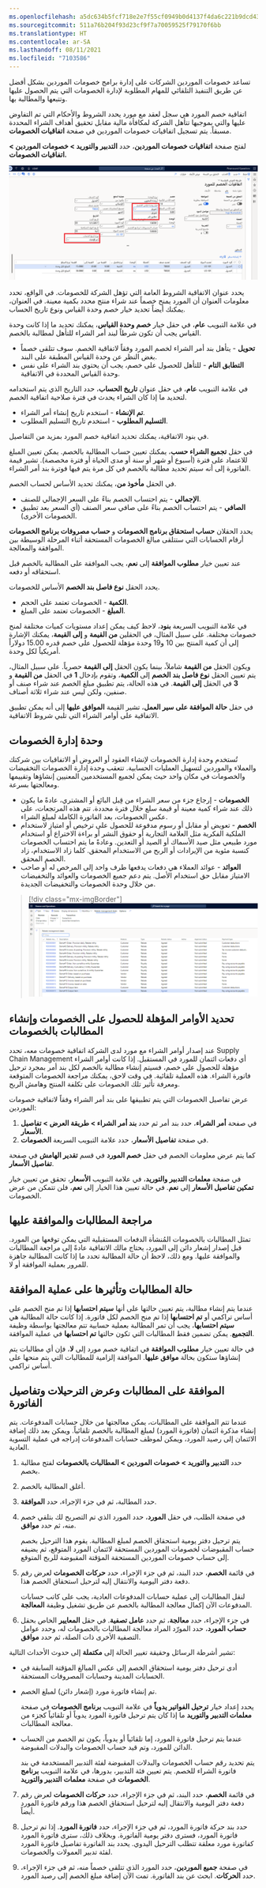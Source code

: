 ```yaml
---
ms.openlocfilehash: a5dc634b5fcf718e2e7f55cf0949b0d4137f4da6c221b9dcd439b9aac0d8d068
ms.sourcegitcommit: 511a76b204f93d23cf9f7a70059525f79170f6bb
ms.translationtype: HT
ms.contentlocale: ar-SA
ms.lasthandoff: 08/11/2021
ms.locfileid: "7103586"
---
```

تساعد خصومات الموردين الشركات على إدارة برامج خصومات الموردين بشكل أفضل عن طريق التنفيذ التلقائي للمهام المطلوبة لإدارة الخصومات التي يتم الحصول عليها وتتبعها والمطالبة بها.

اتفاقية خصم المورد هي سجل لعقد مع مورد يحدد الشروط والأحكام التي تم التفاوض عليها والتي بموجبها تتأهل الشركة لمكافأة مالية مقابل تحقيق أهداف الشراء المحددة مسبقاً. يتم تسجيل اتفاقيات خصومات الموردين في صفحة **اتفاقيات الخصومات**.

لفتح صفحة **اتفاقيات خصومات الموردين**، حدد **التدبير والتوريد > خصومات الموردين > اتفاقيات الخصومات.**


[![لقطة شاشة لصفحة اتفاقيات خصومات الموردين.](../media/rebate-agreements.png)](../media/rebate-agreements.png#lightbox)

يحدد عنوان الاتفاقية الشروط العامة التي تؤهل الشركة للخصومات. في الواقع، تحدد معلومات العنوان أن المورد يمنح خصماً عند شراء منتج محدد بكمية معينة. في العنوان، يمكنك أيضاً تحديد خيار خصم وحدة القياس ونوع تاريخ الحساب.

في علامة التبويب **عام**، في حقل خيار **خصم وحدة القياس**، يمكنك تحديد ما إذا كانت وحدة القياس يجب أن تكون شرطاً لبند أمر الشراء للتأهل لمطالبة بالخصم.

-   **تحويل** - يتأهل بند أمر الشراء لخصم المورد وفقاً لاتفاقية الخصم. سوف تتلقى خصماً بغض النظر عن وحدة القياس المطبقة على البند.
-   **التطابق التام** - للتأهل للحصول على خصم، يجب أن يحتوي بند الشراء على نفس وحدة القياس المحددة في الاتفاقية.

في علامة التبويب **عام**، في حقل عنوان **تاريخ الحساب**، حدد التاريخ الذي يتم استخدامه لتحديد ما إذا كان الشراء يحدث في فترة صلاحية اتفاقية الخصم.

-   **تم الإنشاء** - استخدم تاريخ إنشاء أمر الشراء.
-   **التسليم المطلوب‬** - استخدم تاريخ التسليم المطلوب.

في بنود الاتفاقية، يمكنك تحديد اتفاقية خصم المورد بمزيد من التفاصيل.

في حقل **تجميع الشراء حسب**، يمكنك تعيين حساب المطالبة بالخصم. يمكن تعيين المبلغ للاعتماد على فترة (أسبوع أو شهر أو سنة أو مدى الحياة أو فترة مخصصة). تشير قيمة الفاتورة إلى أنه سيتم تحديد مطالبة بالخصم في كل مرة يتم فيها فوترة بند أمر الشراء.

في الحقل **مأخوذ من**، يمكنك تحديد الأساس لحساب الخصم.

-   **الإجمالي** - يتم احتساب الخصم بناءً على السعر الإجمالي للصنف.
-   **الصافي** - يتم احتساب الخصم بناءً على صافي سعر الصنف (أي السعر بعد تطبيق الخصومات الأخرى).

يحدد الحقلان **حساب استحقاق برنامج الخصومات** و **حساب مصروفات برنامج الخصومات** أرقام الحسابات التي ستتلقى مبالغ الخصومات المستحقة أثناء المرحلة الوسيطة بين الموافقة والمعالجة.

عند تعيين خيار **‏‫مطلوب الموافقة‬** إلى **نعم**، يجب الموافقة على المطالبة بالخصم قبل استحقاقه أو دفعه.

يحدد الحقل **نوع فاصل بند الخصم** الأساس للخصومات.

-   **الكمية** - الخصومات تعتمد على الحجم.
-   **المبلغ** - الخصومات تعتمد على المبلغ.

في علامة التبويب السريعة **بنود**، لاحظ كيف يمكن إعداد مستويات كميات مختلفة لمنح خصومات مختلفة. على سبيل المثال، في الحقلين **من القيمة** و **إلى القيمة**، يمكنك الإشارة إلى أن كمية المنتج بين 10 و19 وحدة مؤهلة للحصول على خصم قدره 15.00 دولاراً أمريكياً لكل وحدة.

ويكون الحقل **من القيمة** شاملاً، بينما يكون الحقل **إلى القيمة** حصرياً.
على سبيل المثال، يتم تعيين الحقل **نوع فاصل بند الخصم** إلى **الكمية**، وتقوم بإدخال **1** في الحقل **من القيمة** و **3** في الحقل **إلى القيمة**. في هذه الحالة، يتم تطبيق مبلغ الخصم عند شراء صنف أو صنفين، ولكن ليس عند شراء ثلاثة أصناف.

في حقل **حالة الموافقة على سير العمل**، تشير القيمة **الموافق عليها** إلى أنه يمكن تطبيق الاتفاقية على أوامر الشراء التي تلبي شروط الاتفاقية.

## <a name="the-rebate-management-module"></a>وحدة إدارة الخصومات
تُستخدم وحدة إدارة الخصومات لإنشاء العقود أو العروض أو الاتفاقيات بين شركتك والعملاء والموردين لتسهيل العمليات الحسابية. تتعقب وحدة إدارة الخصومات التخفيضات والخصومات في مكان واحد حيث يمكن لجميع المستخدمين المعنيين إنشاؤها وتقييمها ومعالجتها بسرعة.

- **الخصومات** - إرجاع جزء من سعر الشراء من قِبل البائع أو المشتري، عادةً ما يكون ذلك عند شراء كمية معينة أو قيمة سلع خلال فترة محددة. تتم هذه المرتجعات، على عكس الخصومات، بعد الفاتورة الكاملة لمبلغ الشراء.
- **الخصم** - تعويض أو مقابل أو رسوم مدفوعة للحصول على ترخيص أو امتياز لاستخدام الملكية الفكرية مثل العلامة التجارية أو حقوق النشر أو براءة الاختراع أو استخدام مورد طبيعي مثل صيد الأسماك أو الصيد أو التعدين. وعادةً ما يتم احتساب الخصومات كنسبة مئوية من الإيرادات أو الربح من الاستخدام المحقق. كلما زاد الاستخدام، زاد الخصم المحقق.
- **العوائد** - عوائد العملاء هي دفعات يدفعها طرف واحد إلى المرخص له أو صاحب الامتياز مقابل حق استخدام الأصل. يتم دعم جميع الخصومات والعوائد والتخفيضات من خلال وحدة الخصومات والتخفيضات الجديدة.
 
> [!div class="mx-imgBorder"]
> [![لقطة شاشة لصفحة صفقات إدارة الخصومات.](../media/rebates-ss.png)](../media/rebates-ss.png#lightbox)

## <a name="identify-orders-that-qualify-for-rebates-and-generate-rebate-claims"></a>تحديد الأوامر المؤهلة للحصول على الخصومات وإنشاء المطالبات بالخصومات 

عند إصدار أوامر الشراء مع مورد لدى الشركة اتفاقية خصومات معه، تحدد Supply Chain Management أي دفعات ائتمان للمورد في المستقبل. إذا كانت أوامر الشراء مؤهلة للحصول على خصم، فسيتم إنشاء مطالبة بالخصم لكل بند أمر بمجرد ترحيل فاتورة الشراء. هذه العملية تلقائية. في وقت لاحق، يمكنك مراجعة الخصومات المتوقعة ومعرفة تأثير تلك الخصومات على تكلفة المنتج وهامش الربح.

عرض تفاصيل الخصومات التي يتم تطبيقها على بند أمر الشراء وفقاً لاتفاقية خصومات الموردين:

1.  في صفحة **أمر الشراء**، حدد بند أمر ثم حدد **بند أمر الشراء > طريقة العرض > تفاصيل الأسعار**.
2.  في صفحة **تفاصيل الأسعار**، حدد علامة التبويب السريعة **الخصومات**.

كما يتم عرض معلومات الخصم في حقل **خصم المورد** في قسم **تقدير الهامش** في صفحة **تفاصيل الأسعار**.

في صفحة **معلمات التدبير والتوريد**، في علامة التبويب **الأسعار**، تحقق من تعيين خيار **تمكين تفاصيل الأسعار** إلى **نعم**.
في حالة تعيين هذا الخيار إلى **نعم**، فلن تتمكن من عرض الخصومات.

## <a name="review-and-approve-claims"></a>مراجعة المطالبات والموافقة عليها 

تمثل المطالبات بالخصومات المُنشأة الدفعات المستقبلية التي يمكن توقعها من المورد. قبل إصدار إشعار دائن إلى المورد، يحتاج مالك الاتفاقية عادةً إلى مراجعة المطالبات والموافقة عليها. ومع ذلك، لاحظ أن حالة المطالبة تحدد ما إذا كانت المطالبة جاهزة للمرور بعملية الموافقة أو لا.

## <a name="status-of-claims-and-the-effect-on-the-approval-process"></a>حالة المطالبات وتأثيرها على عملية الموافقة 

عندما يتم إنشاء مطالبة، يتم تعيين حالتها على أنها **سيتم احتسابها** إذا تم منح الخصم على أساس تراكمي أو **تم احتسابها** إذا تم منح الخصم لكل فاتورة. إذا كانت حالة المطالبة هي **سيتم احتسابها**، يجب أن تمر المطالبة بعملية حسابية تتم معالجتها بواسطة وظيفة **التجميع**. يمكن تضمين فقط المطالبات التي تكون حالتها **تم احتسابها** في عملية الموافقة.

في حالة تعيين خيار **مطلوب الموافقة** في اتفاقية خصم مورد إلى **لا**، فإن أي مطالبات يتم إنشاؤها ستكون بحالة **موافق عليها**. الموافقة إلزامية للمطالبات التي يتم منحها على أساس تراكمي.

## <a name="approve-claims-and-view-postings-and-invoice-details"></a>الموافقة على المطالبات وعرض الترحيلات وتفاصيل الفاتورة 

عندما تتم الموافقة على المطالبات، يمكن معالجتها من خلال حسابات المدفوعات. يتم إنشاء مذكرة ائتمان (فاتورة المورد) لمبلغ المطالبة بالخصم تلقائياً. ويمكن بعد ذلك إضافة الائتمان إلى رصيد المورد، ويمكن لموظف حسابات المدفوعات إدراجه في عملية التسوية العادية.

1.  حدد **التدبير والتوريد > خصومات الموردين > المطالبات بالخصومات** لفتح مطالبة بخصم.
2.  أغلق المطالبة بالخصم.
3.  حدد المطالبة، ثم في جزء الإجراء، حدد **الموافقة**.
4.  في صفحة الطلب، في حقل **المورد**، حدد المورد الذي تم التصريح لك بتلقي خصم منه، ثم حدد **موافق**.

    يتم ترحيل دفتر يومية استحقاق الخصم لمبلغ المطالبة. يقوم هذا الترحيل بخصم حساب المقبوضات لخصومات الموردين المستحقة لائتمان المورد المتوقع، ثم يضيفه إلى حساب خصومات الموردين المستحقة المؤقتة المقبوضة للربح المتوقع.
5.  في قائمة **الخصم**، حدد البند، ثم في جزء الإجراء، حدد **حركات الخصومات** لعرض رقم دفعة دفتر اليومية والانتقال إليه لترحيل استحقاق الخصم هذا.

    لنقل المطالبات إلى عملية حسابات المدفوعات العادية، يجب على كاتب حسابات المدفوعات الآن إكمال معالجة المطالبة بالخصم عن طريق تشغيل وظيفة **المعالجة**.
6.  في جزء الإجراء، حدد **معالجة**، ثم حدد **عامل تصفية**.
    في حقل **المعايير** الخاص بحقل **حساب المورد**، حدد المورّد المراد معالجة المطالبات بالخصومات له، وحدد عوامل التصفية الأخرى ذات الصلة، ثم حدد **موافق**.

تشير أشرطة الرسائل وحقيقة تغيير الحالة إلى **مكتملة** إلى حدوث الأحداث التالية:

-   أدى ترحيل دفتر يومية استحقاق الخصم إلى عكس المبالغ المؤقتة السابقة في الحسابات المدينة وحسابات المصروفات المستحقة.

-   تم إنشاء فاتورة مورد (إشعار دائن) لمبلغ الخصم.

    يحدد إعداد خيار **ترحيل الفواتير يدوياً** في علامة التبويب **برنامج الخصومات** في صفحة **معلمات التدبير والتوريد** ما إذا كان يتم ترحيل فاتورة المورد يدوياً أو تلقائياً كجزء من معالجة المطالبات.
-   عندما يتم ترحيل فاتورة المورد، إما تلقائياً أو يدوياً، يكون تم الخصم من الحساب الدائن للمورد، وتم قيد حساب الخصومات والبدلات المقبوضة.

    يتم تحديد رقم حساب الخصومات والبدلات المقبوضة لفئة التدبير المستخدمة في بند فاتورة الشراء للخصم. يتم تعيين فئة التدبير، بدورها، في علامة التبويب **برنامج الخصومات** في صفحة **معلمات التدبير والتوريد**.

7.  في قائمة **الخصم**، حدد البند، ثم في جزء الإجراء، حدد **حركات الخصومات** لعرض رقم دفعة دفتر اليومية والانتقال إليه لترحيل استحقاق الخصم هذا ورقم فاتورة المورد أيضاً.

8.  حدد بند حركة فاتورة المورد، ثم في جزء الإجراء، حدد **فاتورة المورد**. إذا تم ترحيل فاتورة المورد، فسترى دفتر يومية الفاتورة. وبخلاف ذلك، سترى فاتورة المورد كفاتورة مورد معلقة تتطلب الترحيل اليدوي. 
    يحدد بند الفاتورة تفاصيل فاتورة المورد لفئة تدبير العمولات والخصومات.

10. في صفحة **جميع الموردين**، حدد المورد الذي تتلقى خصماً منه، ثم في جزء الإجراء، حدد **الحركات**.
    ابحث عن بند الفاتورة. تمت الآن إضافة مبلغ الخصم إلى رصيد المورد.
